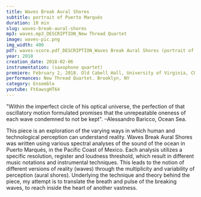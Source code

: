 ```yaml
---
title: Waves Break Aural Shores 
subtitle: portrait of Puerto Marqués
duration: 10 min
slug: waves-break-aural-shores
mp3: waves.mp3_DESCRIPTION_New Thread Quartet
image: waves-pic.png
img_width: 400
pdf: waves-score.pdf_DESCRIPTION_Waves Break Aural Shores (portrait of Puerto Marqués)
year: 2018
creation_date: 2018-02-06
instrumentation: (saxophone quartet)
premiere: February 2, 2018. Old Cabell Hall, University of Virginia, Charlottesville, Virginia.
performances: New Thread Quartet. Brooklyn, NY
category: Ensemble
youtube: Ft6awsgHT64
---
```


"Within the imperfect circle of his optical universe, the perfection of that oscillatory motion formulated promises that the unrepeatable oneness of each wave condemned to not be kept". 
–Alessandro Baricco, Ocean Sea.

This piece is an exploration of the varying ways in which human and technological perception can understand reality. Waves Break Aural Shores was written using various spectral analyses of the sound of the ocean in Puerto Marqués, in the Pacific Coast of Mexico. Each analysis utilizes a specific resolution, register and loudness threshold, which result in different music notations and instrumental techniques. This leads to the notion of different versions of reality (waves) through the multiplicity and variability of perception (aural shores). Underlying the technique and theory behind the piece, my attempt is to translate the breath and pulse of the breaking waves, to reach inside the heart of another vastness. 


